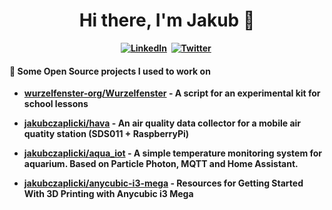 <p>
  <h1 align="center"><b>Hi there, I'm Jakub 👋 </h1>
</p>

<p align="center">
<a href="https://www.linkedin.com/in/jakubczaplicki"><img src="https://img.shields.io/badge/linkedin-%230077B5.svg?&style=for-the-badge&logo=linkedin&logoColor=white" alt="LinkedIn" /></a>&nbsp;
<a href="https://twitter.com/jakubczaplicki"><img src="https://img.shields.io/badge/Twitter-1DA1F2?style=for-the-badge&logo=twitter&logoColor=white" alt="Twitter" /></a>&nbsp;
</p>

#### 🌱 Some Open Source projects I used to work on

- [wurzelfenster-org/Wurzelfenster](https://github.com/wurzelfenster-org/Wurzelfenster) - A script for an experimental kit for school lessons

- [jakubczaplicki/hava](https://github.com/jakubczaplicki/hava/) - An air quality data collector for a mobile air quatity station (SDS011 + RaspberryPi)
- [jakubczaplicki/aqua_iot](https://github.com/jakubczaplicki/aqua_iot) - A simple temperature monitoring system for aquarium. Based on Particle Photon, MQTT and Home Assistant.

- [jakubczaplicki/anycubic-i3-mega](https://github.com/jakubczaplicki/anycubic-i3-mega) - Resources for Getting Started With 3D Printing with Anycubic i3 Mega


<!--
[![Readme Card](https://github-readme-stats.vercel.app/api/pin/?username=wurzelfenster-org&repo=Wurzelfenster)](https://github.com/wurzelfenster-org/Wurzelfenster)
[![Readme Card](https://github-readme-stats.vercel.app/api/pin/?username=jakubczaplicki&repo=hava)](https://github.com/jakubczaplicki/hava/)

-->


<!--
**jakubczaplicki/jakubczaplicki** is a ✨ _special_ ✨ repository because its `README.md` (this file) appears on your GitHub profile.

Here are some ideas to get you started:

- 🔭 I’m currently working on ...
- 🌱 I’m currently learning ...
- 👯 I’m looking to collaborate on ...
- 🤔 I’m looking for help with ...
- 💬 Ask me about ...
- 📫 How to reach me: ...
- 😄 Pronouns: ...
- ⚡ Fun fact: ...
--
----
<div align="center">

  [![GitHub stats](https://github-readme-stats.vercel.app/api?username=jakubczaplicki&count_private=true&theme=radical)](https://github.com/jakubczaplicki)
</div>

----
-->
